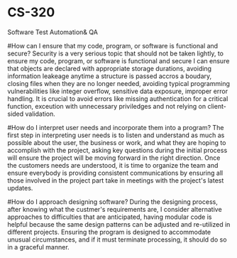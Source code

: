 # CS-320
Software Test Automation&amp; QA

#How can I ensure that my code, program, or software is functional and secure?
Security is a very serious topic that should not be taken lightly, to ensure my code, program, or software is functional and secure I can ensure that objects are declared with appropriate storage durations, avoiding information leakeage anytime a structure is passed accros a boudary, closing files when they are no longer needed, avoiding typical programming vulnerabilities like integer overflow, sensitive data exposure, improper error handling. It is crucial to avoid errors like missing authentication for a critical function, exceution with unnecessary priviledges and not relying on client-sided validation. 

#How do I interpret user needs and incorporate them into a program?
The first step in interpreting user needs is to listen and understand as much as possible about the user, the business or work, and what they are hoping to accomplish with the project, asking key questions during the initial process will ensure the project will be moving forward in the right direction. Once the customers needs are understood, it is time to organize the team and ensure everybody is providing consistent communications by ensuring all those involved in the project part take in meetings with the project's latest updates. 

#How do I approach designing software?
During the designing process, after knowing what the custmer's requirements are, I consider alternative approaches to difficulties that are anticipated, having modular code is helpful because the same design patterns can be adjusted and re-utilized in different projects. Ensuring the program is designed to accommodate unusual circumstances, and if it must terminate processing, it should do so in a graceful manner.
